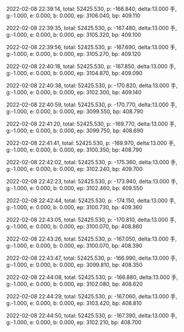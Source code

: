 2022-02-08 22:39:14, total: 52425.530, p: -166.840, delta:13.000 手, g:-1.000, e: 0.000, b: 0.000, ep: 3106.040, bp: 409.110

2022-02-08 22:39:35, total: 52425.530, p: -167.480, delta:13.000 手, g:-1.000, e: 0.000, b: 0.000, ep: 3105.320, bp: 409.100

2022-02-08 22:39:56, total: 52425.530, p: -167.690, delta:13.000 手, g:-1.000, e: 0.000, b: 0.000, ep: 3105.270, bp: 409.120

2022-02-08 22:40:18, total: 52425.530, p: -167.850, delta:13.000 手, g:-1.000, e: 0.000, b: 0.000, ep: 3104.870, bp: 409.090

2022-02-08 22:40:38, total: 52425.530, p: -170.820, delta:13.000 手, g:-1.000, e: 0.000, b: 0.000, ep: 3102.300, bp: 409.140

2022-02-08 22:40:59, total: 52425.530, p: -170.770, delta:13.000 手, g:-1.000, e: 0.000, b: 0.000, ep: 3099.550, bp: 408.790

2022-02-08 22:41:20, total: 52425.530, p: -169.770, delta:13.000 手, g:-1.000, e: 0.000, b: 0.000, ep: 3099.750, bp: 408.690

2022-02-08 22:41:41, total: 52425.530, p: -169.970, delta:13.000 手, g:-1.000, e: 0.000, b: 0.000, ep: 3100.350, bp: 408.790

2022-02-08 22:42:02, total: 52425.530, p: -175.360, delta:13.000 手, g:-1.000, e: 0.000, b: 0.000, ep: 3102.240, bp: 409.700

2022-02-08 22:42:23, total: 52425.530, p: -173.940, delta:13.000 手, g:-1.000, e: 0.000, b: 0.000, ep: 3102.460, bp: 409.550

2022-02-08 22:42:44, total: 52425.530, p: -174.150, delta:13.000 手, g:-1.000, e: 0.000, b: 0.000, ep: 3100.730, bp: 409.360

2022-02-08 22:43:05, total: 52425.530, p: -170.810, delta:13.000 手, g:-1.000, e: 0.000, b: 0.000, ep: 3100.070, bp: 408.860

2022-02-08 22:43:26, total: 52425.530, p: -167.050, delta:13.000 手, g:-1.000, e: 0.000, b: 0.000, ep: 3100.070, bp: 408.390

2022-02-08 22:43:47, total: 52425.530, p: -166.990, delta:13.000 手, g:-1.000, e: 0.000, b: 0.000, ep: 3099.810, bp: 408.350

2022-02-08 22:44:08, total: 52425.530, p: -166.880, delta:13.000 手, g:-1.000, e: 0.000, b: 0.000, ep: 3102.080, bp: 408.620

2022-02-08 22:44:29, total: 52425.530, p: -167.060, delta:13.000 手, g:-1.000, e: 0.000, b: 0.000, ep: 3103.420, bp: 408.810

2022-02-08 22:44:50, total: 52425.530, p: -167.390, delta:13.000 手, g:-1.000, e: 0.000, b: 0.000, ep: 3102.210, bp: 408.700